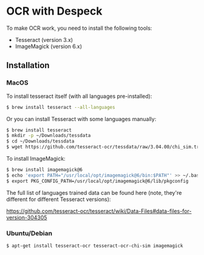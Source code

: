 # OCR with Despeck

To make OCR work, you need to install the following tools:

* Tesseract (version 3.x)
* ImageMagick (version 6.x)

## Installation

### MacOS

To install tesseract itself (with all languages pre-installed):

```sh
$ brew install tesseract --all-languages
```

Or you can install Tesseract with some languages manually:

```sh
$ brew install tesseract
$ mkdir -p ~/Downloads/tessdata
$ cd ~/Downloads/tessdata
$ wget https://github.com/tesseract-ocr/tessdata/raw/3.04.00/chi_sim.traineddata
```

To install ImageMagick:

```sh
$ brew install imagemagick@6
$ echo 'export PATH="/usr/local/opt/imagemagick@6/bin:$PATH"' >> ~/.bash_profile
$ export PKG_CONFIG_PATH=/usr/local/opt/imagemagick@6/lib/pkgconfig
```

The full list of languages trained data can be found here (note, they're different for different Tesseract versions):

https://github.com/tesseract-ocr/tesseract/wiki/Data-Files#data-files-for-version-304305

### Ubuntu/Debian

```sh
$ apt-get install tesseract-ocr tesseract-ocr-chi-sim imagemagick
```
